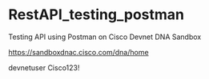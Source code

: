# RestAPI_testing_postman
Testing API using Postman on Cisco Devnet DNA Sandbox

https://sandboxdnac.cisco.com/dna/home

devnetuser
Cisco123!

